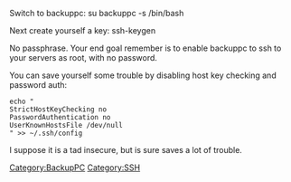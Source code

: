 Switch to backuppc: su backuppc -s /bin/bash

Next create yourself a key: ssh-keygen

No passphrase. Your end goal remember is to enable backuppc to ssh to
your servers as root, with no password.

You can save yourself some trouble by disabling host key checking and
password auth:

    echo "
    StrictHostKeyChecking no
    PasswordAuthentication no
    UserKnownHostsFile /dev/null
    " >> ~/.ssh/config

I suppose it is a tad insecure, but is sure saves a lot of trouble.

<Category:BackupPC> <Category:SSH>
